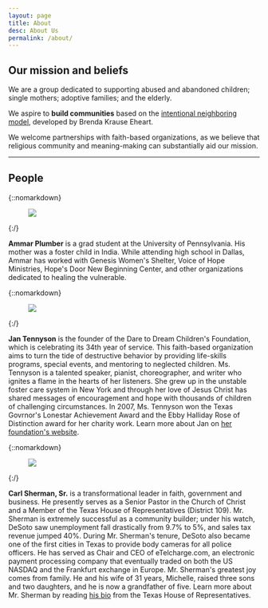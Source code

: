 ```yaml
---
layout: page
title: About
desc: About Us
permalink: /about/
---
```


<div class="pretty-links">

## Our mission and beliefs

We are a group dedicated to supporting abused and abandoned children; single mothers; 
adoptive families; and the elderly. 

We aspire to **build communities** based on the [intentional neighboring model](https://neighbors-the-power-of-the-people-next-door.com/), developed by Brenda Krause Eheart. 

We welcome partnerships with faith-based organizations, as we believe that religious 
community and meaning-making can substantially aid our mission.

--- 

## People

{::nomarkdown} 
<figure class="site-profile">
    <img src="{{ site.baseurl }}/assets/img/Ammar.jpg">
</figure>
{:/}


**Ammar Plumber** is a grad student at the University of Pennsylvania. His mother was a foster child in India. While attending high school in Dallas, Ammar has worked with Genesis Women's Shelter, Voice of Hope Ministries, Hope's Door New Beginning Center, and other organizations dedicated to healing the vulnerable.


{::nomarkdown} 
<figure class="site-profile">
    <img src="{{ site.baseurl }}/assets/img/Jan.jpg">
</figure>
{:/}


**Jan Tennyson** is the founder of the Dare to Dream Children's Foundation, which is celebrating its 34th year of service. This faith-based organization aims to turn the tide of destructive behavior by providing life-skills programs, special events, and mentoring to neglected children. Ms. Tennyson is a talented speaker, pianist, choreographer, and writer who ignites a flame in the hearts of her listeners. She grew up in the unstable foster care system in New York and through her love of Jesus Christ has shared messages of encouragement and hope with thousands of children of challenging circumstances. In 2007, Ms. Tennyson won the Texas Govrnor's Lonestar Achievement Award and the Ebby Halliday Rose of Distinction award for her charity work. Learn more about Jan on [her foundation's website](https://www.daretodream-dallas.org/speaker.php).

{::nomarkdown} 
<figure class="site-profile">
    <img src="{{ site.baseurl }}/assets/img/Carl.jpg">
</figure>
{:/}


**Carl Sherman, Sr.** is a transformational leader in faith, government and business. He presently serves as a Senior Pastor in the Church of Christ and a Member of the Texas House of Representatives (District 109). Mr. Sherman is extremely successful as a community builder; under his watch, DeSoto saw unemployment fall drastically from 9.7% to 5%, and sales tax revenue jumped 40%. During Mr. Sherman's tenure, DeSoto also became one of the first cities in Texas to provide body cameras for all police officers. He has served as Chair and CEO of eTelcharge.com, an electronic payment processing company that eventually traded on both the US NASDAQ and the Frankfurt exchange in Europe. Mr. Sherman's greatest joy comes from family. He and his wife of 31 years, Michelle, raised three sons and two daughters, and he is now a grandfather of five. Learn more about Mr. Sherman by reading [his bio](https://house.texas.gov/members/member-page/?district=109) from the Texas House of Representatives.



</div>


